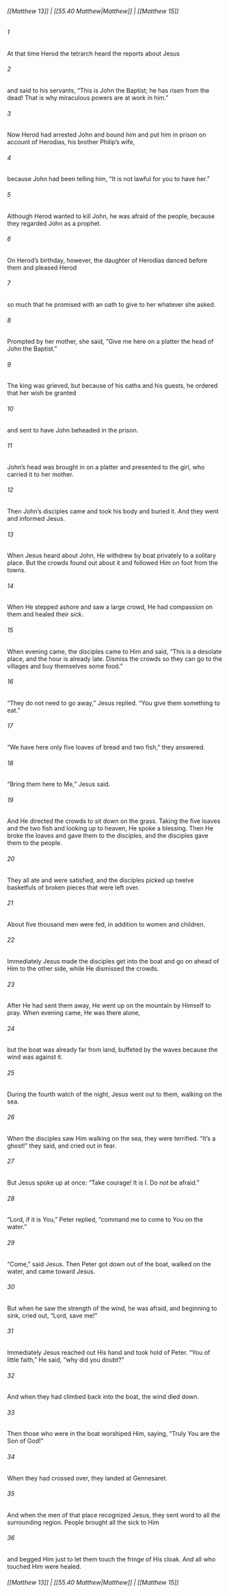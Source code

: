 
###### [[Matthew 13]] | [[55.40 Matthew|Matthew]] | [[Matthew 15]]

###### 1
At that time Herod the tetrarch heard the reports about Jesus
###### 2
and said to his servants, “This is John the Baptist; he has risen from the dead! That is why miraculous powers are at work in him.”
###### 3
Now Herod had arrested John and bound him and put him in prison on account of Herodias, his brother Philip’s wife,
###### 4
because John had been telling him, “It is not lawful for you to have her.”
###### 5
Although Herod wanted to kill John, he was afraid of the people, because they regarded John as a prophet.
###### 6
On Herod’s birthday, however, the daughter of Herodias danced before them and pleased Herod
###### 7
so much that he promised with an oath to give to her whatever she asked.
###### 8
Prompted by her mother, she said, “Give me here on a platter the head of John the Baptist.”
###### 9
The king was grieved, but because of his oaths and his guests, he ordered that her wish be granted
###### 10
and sent to have John beheaded in the prison.
###### 11
John’s head was brought in on a platter and presented to the girl, who carried it to her mother.
###### 12
Then John’s disciples came and took his body and buried it. And they went and informed Jesus.
###### 13
When Jesus heard about John, He withdrew by boat privately to a solitary place. But the crowds found out about it and followed Him on foot from the towns.
###### 14
When He stepped ashore and saw a large crowd, He had compassion on them and healed their sick.
###### 15
When evening came, the disciples came to Him and said, “This is a desolate place, and the hour is already late. Dismiss the crowds so they can go to the villages and buy themselves some food.”
###### 16
“They do not need to go away,” Jesus replied. “You give them something to eat.”
###### 17
“We have here only five loaves of bread and two fish,” they answered.
###### 18
“Bring them here to Me,” Jesus said.
###### 19
And He directed the crowds to sit down on the grass. Taking the five loaves and the two fish and looking up to heaven, He spoke a blessing. Then He broke the loaves and gave them to the disciples, and the disciples gave them to the people.
###### 20
They all ate and were satisfied, and the disciples picked up twelve basketfuls of broken pieces that were left over.
###### 21
About five thousand men were fed, in addition to women and children.
###### 22
Immediately Jesus made the disciples get into the boat and go on ahead of Him to the other side, while He dismissed the crowds.
###### 23
After He had sent them away, He went up on the mountain by Himself to pray. When evening came, He was there alone,
###### 24
but the boat was already far from land, buffeted by the waves because the wind was against it.
###### 25
During the fourth watch of the night, Jesus went out to them, walking on the sea.
###### 26
When the disciples saw Him walking on the sea, they were terrified. “It’s a ghost!” they said, and cried out in fear.
###### 27
But Jesus spoke up at once: “Take courage! It is I. Do not be afraid.”
###### 28
“Lord, if it is You,” Peter replied, “command me to come to You on the water.”
###### 29
“Come,” said Jesus. Then Peter got down out of the boat, walked on the water, and came toward Jesus.
###### 30
But when he saw the strength of the wind, he was afraid, and beginning to sink, cried out, “Lord, save me!”
###### 31
Immediately Jesus reached out His hand and took hold of Peter. “You of little faith,” He said, “why did you doubt?”
###### 32
And when they had climbed back into the boat, the wind died down.
###### 33
Then those who were in the boat worshiped Him, saying, “Truly You are the Son of God!”
###### 34
When they had crossed over, they landed at Gennesaret.
###### 35
And when the men of that place recognized Jesus, they sent word to all the surrounding region. People brought all the sick to Him
###### 36
and begged Him just to let them touch the fringe of His cloak. And all who touched Him were healed.

###### [[Matthew 13]] | [[55.40 Matthew|Matthew]] | [[Matthew 15]]
